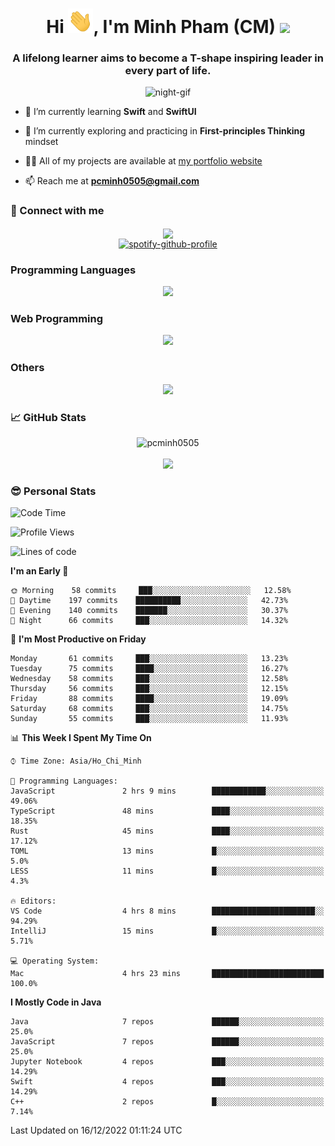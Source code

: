 <h1 align="center">Hi <img src="https://raw.githubusercontent.com/ABSphreak/ABSphreak/master/gifs/Hi.gif" width="40px" />, I'm Minh Pham (CM) <img src="https://media.giphy.com/media/1ynCEtlgMPAeNAqdnu/giphy.gif" width="20px" /> </h1>
<h3 align="center">A lifelong learner aims to become a T-shape inspiring leader in every part of life.</h3>

<p align="center">
  <img src="https://media.giphy.com/media/xUA7bdpLxQhsSQdyog/giphy.gif" alt="night-gif" height="200em"/>
</p>

- 🌱 I’m currently learning **Swift** and **SwiftUI**

- 🔭 I’m currently exploring and practicing in **First-principles Thinking** mindset

- 👨‍💻 All of my projects are available at [my portfolio website](https://pcminh0505.vercel.app/)

- 📫 Reach me at **pcminh0505@gmail.com**


<h3 align="left">🧬 Connect with me</h3>
<p align="center">
<a href="https://linkedin.com/in/pcminh0505" target="blank"><img align="center" src="https://img.shields.io/badge/linkedin-%230077B5.svg?style=for-the-badge&logo=linkedin&logoColor=white" /></a>
<br/>
<a href="https://spotify-github-profile.vercel.app/api/view?uid=217d5ndg2rakxarcnspwomj7q&redirect=true">
  <img height="350em" src="https://spotify-github-profile.vercel.app/api/view?uid=217d5ndg2rakxarcnspwomj7q&cover_image=true&theme=default&bar_color_cover=true" alt="spotify-github-profile" />
</a>
</p>

<h3 align="left">Programming Languages</h3>
<p align="center">
  <a href="https://skillicons.dev">
    <img src="https://skillicons.dev/icons?i=js,ts,go,py,java,swift,solidity,c,cpp" />
  </a>
</p>

<h3 align="left">Web Programming</h3>
<p align="center">
  <a href="https://skillicons.dev">
    <img src="https://skillicons.dev/icons?i=html,css,bootstrap,react,nextjs,graphql,spring,postgres,vercel" />
  </a>
</p>

<h3 align="left">Others</h3>
<p align="center">
  <a href="https://skillicons.dev">
    <img src="https://skillicons.dev/icons?i=tensorflow,figma,aws,firebase,gcp,vscode,visualstudio,androidstudio,arduino" />
  </a>
</p>

<h3 align="left">📈 GitHub Stats</h3>

<p align="center">
<img height="180em" src="https://github-readme-stats.vercel.app/api?username=pcminh0505&count_private=true&show_icons=true&include_all_commits=true&theme=ayu-mirage&show_icons=true&locale=en" alt="pcminh0505" />
<br/><br/>
<img src="https://github-profile-trophy.vercel.app/?username=pcminh0505&theme=onedark&rank=SECRET,SSS,SS,S,AAA,AA,A&column=3" />
</p>

<h3 align="left">😎 Personal Stats</h3>

<!--START_SECTION:waka-->
![Code Time](http://img.shields.io/badge/Code%20Time-603%20hrs%2028%20mins-blue)

![Profile Views](http://img.shields.io/badge/Profile%20Views-1-blue)

![Lines of code](https://img.shields.io/badge/From%20Hello%20World%20I%27ve%20Written-589%20Thousand%20lines%20of%20code-blue)

**I'm an Early 🐤** 

```text
🌞 Morning    58 commits     ███░░░░░░░░░░░░░░░░░░░░░░   12.58% 
🌆 Daytime    197 commits    ██████████░░░░░░░░░░░░░░░   42.73% 
🌃 Evening    140 commits    ███████░░░░░░░░░░░░░░░░░░   30.37% 
🌙 Night      66 commits     ███░░░░░░░░░░░░░░░░░░░░░░   14.32%

```
📅 **I'm Most Productive on Friday** 

```text
Monday       61 commits     ███░░░░░░░░░░░░░░░░░░░░░░   13.23% 
Tuesday      75 commits     ████░░░░░░░░░░░░░░░░░░░░░   16.27% 
Wednesday    58 commits     ███░░░░░░░░░░░░░░░░░░░░░░   12.58% 
Thursday     56 commits     ███░░░░░░░░░░░░░░░░░░░░░░   12.15% 
Friday       88 commits     ████░░░░░░░░░░░░░░░░░░░░░   19.09% 
Saturday     68 commits     ███░░░░░░░░░░░░░░░░░░░░░░   14.75% 
Sunday       55 commits     ███░░░░░░░░░░░░░░░░░░░░░░   11.93%

```


📊 **This Week I Spent My Time On** 

```text
⌚︎ Time Zone: Asia/Ho_Chi_Minh

💬 Programming Languages: 
JavaScript               2 hrs 9 mins        ████████████░░░░░░░░░░░░░   49.06% 
TypeScript               48 mins             ████░░░░░░░░░░░░░░░░░░░░░   18.35% 
Rust                     45 mins             ████░░░░░░░░░░░░░░░░░░░░░   17.12% 
TOML                     13 mins             █░░░░░░░░░░░░░░░░░░░░░░░░   5.0% 
LESS                     11 mins             █░░░░░░░░░░░░░░░░░░░░░░░░   4.3%

🔥 Editors: 
VS Code                  4 hrs 8 mins        ███████████████████████░░   94.29% 
IntelliJ                 15 mins             █░░░░░░░░░░░░░░░░░░░░░░░░   5.71%

💻 Operating System: 
Mac                      4 hrs 23 mins       █████████████████████████   100.0%

```

**I Mostly Code in Java** 

```text
Java                     7 repos             ██████░░░░░░░░░░░░░░░░░░░   25.0% 
JavaScript               7 repos             ██████░░░░░░░░░░░░░░░░░░░   25.0% 
Jupyter Notebook         4 repos             ███░░░░░░░░░░░░░░░░░░░░░░   14.29% 
Swift                    4 repos             ███░░░░░░░░░░░░░░░░░░░░░░   14.29% 
C++                      2 repos             █░░░░░░░░░░░░░░░░░░░░░░░░   7.14%

```



 Last Updated on 16/12/2022 01:11:24 UTC
<!--END_SECTION:waka-->

